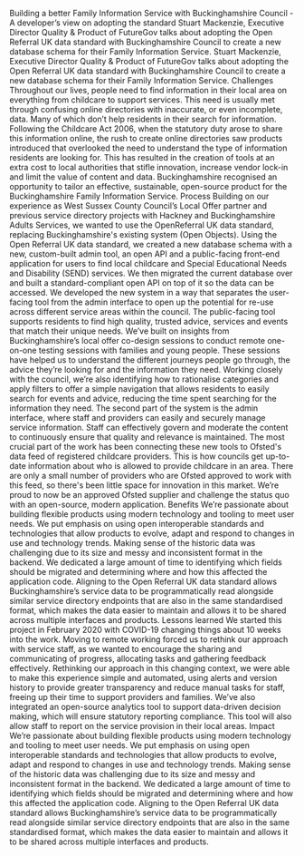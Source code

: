 Building a better Family Information Service with Buckinghamshire Council - A developer’s view on adopting the standard
Stuart Mackenzie, Executive Director Quality & Product of FutureGov talks about adopting the Open Referral UK data standard with Buckinghamshire Council to create a new database schema for their Family Information Service.
Stuart Mackenzie, Executive Director Quality & Product of FutureGov talks about adopting the Open Referral UK data standard with Buckinghamshire Council to create a new database schema for their Family Information Service.
Challenges
Throughout our lives, people need to find information in their local area on everything from childcare to support services. This need is usually met through confusing online directories with inaccurate, or even incomplete, data. Many of which don’t help residents in their search for information.
Following the Childcare Act 2006, when the statutory duty arose to share this information online, the rush to create online directories saw products introduced that overlooked the need to understand the type of information residents are looking for. This has resulted in the creation of tools at an extra cost to local authorities that stifle innovation, increase vendor lock-in and limit the value of content and data.
Buckinghamshire recognised an opportunity to tailor an effective, sustainable, open-source product for the Buckinghamshire Family Information Service.
Process
Building on our experience as West Sussex County Council’s Local Offer partner and previous service directory projects with Hackney and Buckinghamshire Adults Services, we wanted to use the OpenReferral UK data standard, replacing Buckinghamshire's existing system (Open Objects).
Using the Open Referral UK data standard, we created a new database schema with a new, custom-built admin tool, an open API and a public-facing front-end application for users to find local childcare and Special Educational Needs and Disability (SEND) services. We then migrated the current database over and built a standard-compliant open API on top of it so the data can be accessed.
We developed the new system in a way that separates the user-facing tool from the admin interface to open up the potential for re-use across different service areas within the council.
The public-facing tool supports residents to find high quality, trusted advice, services and events that match their unique needs. We’ve built on insights from Buckinghamshire’s local offer co-design sessions to conduct remote one-on-one testing sessions with families and young people. These sessions have helped us to understand the different journeys people go through, the advice they’re looking for and the information they need.
Working closely with the council, we’re also identifying how to rationalise categories and apply filters to offer a simple navigation that allows residents to easily search for events and advice, reducing the time spent searching for the information they need.
The second part of the system is the admin interface, where staff and providers can easily and securely manage service information. Staff can effectively govern and moderate the content to continuously ensure that quality and relevance is maintained. The most crucial part of the work has been connecting these new tools to Ofsted's data feed of registered childcare providers. This is how councils get up-to-date information about who is allowed to provide childcare in an area.
There are only a small number of providers who are Ofsted approved to work with this feed, so there's been little space for innovation in this market. We’re proud to now be an approved Ofsted supplier and challenge the status quo with an open-source, modern application.
Benefits
We’re passionate about building flexible products using modern technology and tooling to meet user needs. We put emphasis on using open interoperable standards and technologies that allow products to evolve, adapt and respond to changes in use and technology trends.
Making sense of the historic data was challenging due to its size and messy and inconsistent format in the backend. We dedicated a large amount of time to identifying which fields should be migrated and determining where and how this affected the application code.
Aligning to the Open Referral UK data standard allows Buckinghamshire’s service data to be programmatically read alongside similar service directory endpoints that are also in the same standardised format, which makes the data easier to maintain and allows it to be shared across multiple interfaces and products.
Lessons learned
We started this project in February 2020 with COVID-19 changing things about 10 weeks into the work. Moving to remote working forced us to rethink our approach with service staff, as we wanted to encourage the sharing and communicating of progress, allocating tasks and gathering feedback effectively.
Rethinking our approach in this changing context, we were able to make this experience simple and automated, using alerts and version history to provide greater transparency and reduce manual tasks for staff, freeing up their time to support providers and families. We’ve also integrated an open-source analytics tool to support data-driven decision making, which will ensure statutory reporting compliance. This tool will also allow staff to report on the service provision in their local areas.
Impact
We’re passionate about building flexible products using modern technology and tooling to meet user needs. We put emphasis on using open interoperable standards and technologies that allow products to evolve, adapt and respond to changes in use and technology trends.
Making sense of the historic data was challenging due to its size and messy and inconsistent format in the backend. We dedicated a large amount of time to identifying which fields should be migrated and determining where and how this affected the application code.
Aligning to the Open Referral UK data standard allows Buckinghamshire’s service data to be programmatically read alongside similar service directory endpoints that are also in the same standardised format, which makes the data easier to maintain and allows it to be shared across multiple interfaces and products.
